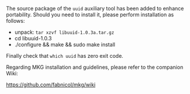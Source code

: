 
The source package of the `uuid` auxiliary tool has been added to enhance
portability.
Should you need to install it, please perform installation as follows:
   
+ unpack: `tar xzvf libuuid-1.0.3a.tar.gz`   
+ cd libuuid-1.0.3
+ ./configure && make && sudo make install

Finally check that `which uuid` has zero exit code.

Regarding MKG installation and guidelines, please refer to the companion Wiki:   

https://github.com/fabnicol/mkg/wiki

